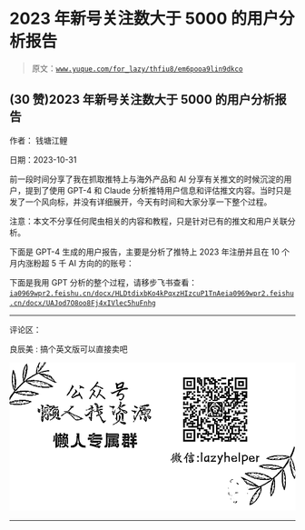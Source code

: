 # 2023 年新号关注数大于 5000 的用户分析报告

> 原文：[`www.yuque.com/for_lazy/thfiu8/em6pooa9lin9dkco`](https://www.yuque.com/for_lazy/thfiu8/em6pooa9lin9dkco)

## (30 赞)2023 年新号关注数大于 5000 的用户分析报告

作者： 钱塘江鲤

日期：2023-10-31

前一段时间分享了我在抓取推特上与海外产品和 AI 分享有关推文的时候沉淀的用户，提到了使用 GPT-4 和 Claude 分析推特用户信息和评估推文内容。当时只是发了一个风向标，并没有详细展开，今天有时间和大家分享一下整个过程。

注意：本文不分享任何爬虫相关的内容和教程，只是针对已有的推文和用户关联分析。

下面是 GPT-4 生成的用户报告，主要是分析了推特上 2023 年注册并且在 10 个月内涨粉超 5 千 AI 方向的的账号：

下面是我用 GPT 分析的整个过程，请移步飞书查看：
[`ia0969wpr2.feishu.cn/docx/HLDtdixbKo4kPqxzHIzcuP1TnAe`](https://ia0969wpr2.feishu.cn/docx/HLDtdixbKo4kPqxzHIzcuP1TnAe)[`ia0969wpr2.feishu.cn/docx/UAJod7O8oo8Fj4xIVlec5huFnhg`](https://ia0969wpr2.feishu.cn/docx/UAJod7O8oo8Fj4xIVlec5huFnhg)

* * *

评论区：

良辰美 : 搞个英文版可以直接卖吧

![](img/1c37d505930596d12a88ab23e11aa07a.png)

* * *